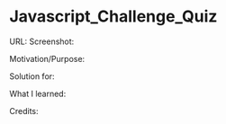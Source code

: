 # Javascript_Challenge_Quiz
URL: 
Screenshot:

Motivation/Purpose:

Solution for:

What I learned:


Credits: